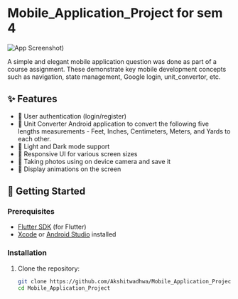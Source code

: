 # Mobile_Application_Project for sem 4
![App Screenshot](https://github.com/user-attachments/assets/2f644b7f-d98c-4165-a579-2b9f7a847d8e))

A simple and elegant mobile application question was done as part of a course assignment. These demonstrate key mobile development concepts such as navigation, state management, Google login, unit_convertor, etc.

## ✨ Features
- 🔐 User authentication (login/register)
- 🧭 Unit Converter Android application to convert the following five lengths
measurements - Feet, Inches, Centimeters, Meters, and Yards to each other.
- 🌙 Light and Dark mode support
- 📲 Responsive UI for various screen sizes
- 💾 Taking photos using on device camera and save it
- 🚀 Display animations on the screen

## 🚀 Getting Started

### Prerequisites
- [Flutter SDK](https://docs.flutter.dev/get-started/install) (for Flutter)
- [Xcode](https://developer.apple.com/xcode/) or [Android Studio](https://developer.android.com/studio) installed

### Installation

1. Clone the repository:

   ```bash
   git clone https://github.com/Akshitwadhwa/Mobile_Application_Project.git
   cd Mobile_Application_Project
